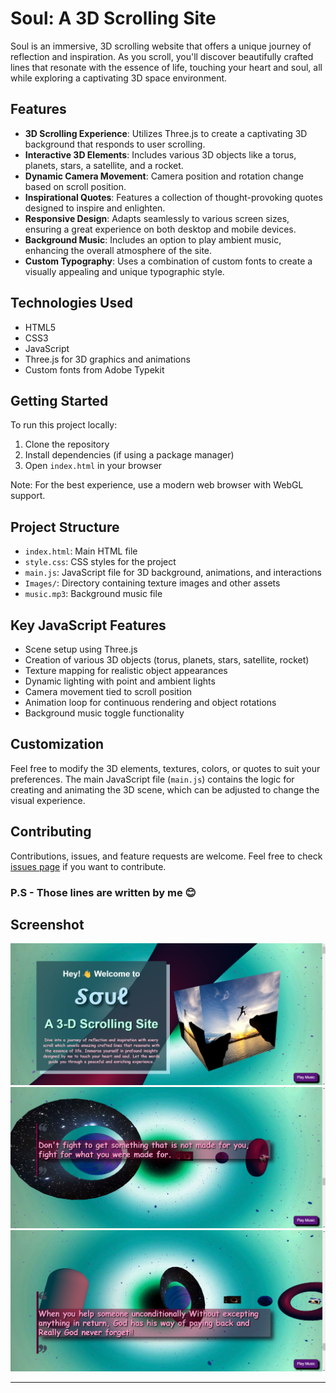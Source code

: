 # Soul: A 3D Scrolling Site

Soul is an immersive, 3D scrolling website that offers a unique journey of reflection and inspiration. As you scroll, you'll discover beautifully crafted lines that resonate with the essence of life, touching your heart and soul, all while exploring a captivating 3D space environment.

## Features

- **3D Scrolling Experience**: Utilizes Three.js to create a captivating 3D background that responds to user scrolling.
- **Interactive 3D Elements**: Includes various 3D objects like a torus, planets, stars, a satellite, and a rocket.
- **Dynamic Camera Movement**: Camera position and rotation change based on scroll position.
- **Inspirational Quotes**: Features a collection of thought-provoking quotes designed to inspire and enlighten.
- **Responsive Design**: Adapts seamlessly to various screen sizes, ensuring a great experience on both desktop and mobile devices.
- **Background Music**: Includes an option to play ambient music, enhancing the overall atmosphere of the site.
- **Custom Typography**: Uses a combination of custom fonts to create a visually appealing and unique typographic style.

## Technologies Used

- HTML5
- CSS3
- JavaScript
- Three.js for 3D graphics and animations
- Custom fonts from Adobe Typekit

## Getting Started

To run this project locally:

1. Clone the repository
2. Install dependencies (if using a package manager)
3. Open `index.html` in your browser

Note: For the best experience, use a modern web browser with WebGL support.

## Project Structure

- `index.html`: Main HTML file
- `style.css`: CSS styles for the project
- `main.js`: JavaScript file for 3D background, animations, and interactions
- `Images/`: Directory containing texture images and other assets
- `music.mp3`: Background music file

## Key JavaScript Features

- Scene setup using Three.js
- Creation of various 3D objects (torus, planets, stars, satellite, rocket)
- Texture mapping for realistic object appearances
- Dynamic lighting with point and ambient lights
- Camera movement tied to scroll position
- Animation loop for continuous rendering and object rotations
- Background music toggle functionality

## Customization

Feel free to modify the 3D elements, textures, colors, or quotes to suit your preferences. The main JavaScript file (`main.js`) contains the logic for creating and animating the 3D scene, which can be adjusted to change the visual experience.

## Contributing

Contributions, issues, and feature requests are welcome. Feel free to check [issues page](link-to-your-issues-page) if you want to contribute.

### P.S - Those lines are written by me 😊

## Screenshot 

![Screenshot](/Images/ss1.png)
![Screenshot](/Images/ss2.png)
![Screenshot](/Images/ss3.png)

---
